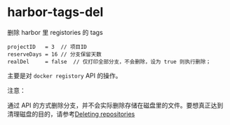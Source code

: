 # harbor-tags-del
删除 harbor 里 registories 的 tags

```
projectID   = 3  // 项目ID
reserveDays = 16 // 分支保留天数
realDel     = false  // 仅打印全部分支，不会删除，设为 true 则执行删除；
```

主要是对 `docker registory` API 的操作。

注意：

通过 API 的方式删除分支，并不会实际删除存储在磁盘里的文件。要想真正达到清理磁盘的目的，请参考[Deleting repositories](https://github.com/vmware/harbor/blob/master/docs/user_guide.md#deleting-repositories)

